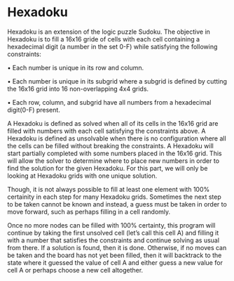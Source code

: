 # Hexadoku
Hexadoku is an extension of the logic puzzle Sudoku. The objective in Hexadoku is to fill a 16x16 gride of cells with each cell containing a hexadecimal digit (a number in the set 0-F) while satisfying the following constraints:

• Each number is unique in its row and column.

• Each number is unique in its subgrid where a subgrid is defined by cutting the 16x16 grid into 16 non-overlapping 4x4 grids.

• Each row, column, and subgrid have all numbers from a hexadecimal digit(0-F) present.

A Hexadoku is defined as solved when all of its cells in the 16x16 grid are filled with numbers with each cell satisfying the constraints above. A Hexadoku is defined as unsolvable when there is no configuration where all the cells can be filled without breaking the constraints. A Hexadoku will start partially completed with some numbers placed in the 16x16 grid. This will allow the solver to determine where to place new numbers in order to find the solution for the given Hexadoku. For this part, we will only be looking at Hexadoku grids with one unique solution.

Though, it is not always possible to fill at least one element with 100% certainity in each step for many Hexadoku grids. Sometimes the next step to be taken cannot be known and instead, a guess must be taken in order to move forward, such as perhaps filling in a cell randomly. 

Once no more nodes can be filled with 100% certainty, this program will continue by taking the first unsolved cell (let’s call this cell A) and filling it with a number that satisfies the constraints and continue solving as usual from there. If a solution is found, then it is done. Otherwise, if no moves can be taken and the board has not yet been filled, then it will backtrack to the state where it guessed the value of cell A and either guess a new value for cell A or perhaps choose a new cell altogether.
